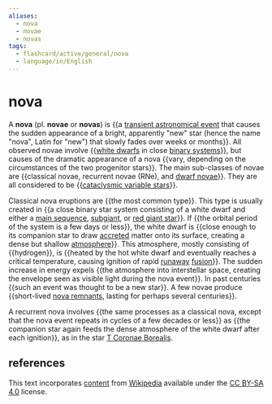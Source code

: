 ```yaml
---
aliases:
  - nova
  - novae
  - novas
tags:
  - flashcard/active/general/nova
  - language/in/English
---
```


# nova

A __nova__ (pl. __novae__ or __novas__) is {{a [transient astronomical event](time-domain%20astronomy.md) that causes the sudden appearance of a bright, apparently "new" star (hence the name "nova", Latin for "new") that slowly fades over weeks or months}}. All observed novae involve {{[white dwarfs](white%20dwarf.md) in close [binary systems](binary%20star.md)}}, but causes of the dramatic appearance of a nova {{vary, depending on the circumstances of the two progenitor stars}}. The main sub-classes of novae are {{classical novae, recurrent novae (RNe), and [dwarf novae](dwarf%20nova.md)}}. They are all considered to be {{[cataclysmic variable stars](cataclysmic%20variable%20star.md)}}. <!--SR:!2024-10-08,39,250!2025-01-07,112,290!2024-10-14,53,310!2024-11-18,73,270!2024-11-18,67,250-->

Classical nova eruptions are {{the most common type}}. This type is usually created in {{a close binary star system consisting of a white dwarf and either a [main sequence](main%20sequence.md), [subgiant](subgiant.md), or [red giant star](red%20giant.md)}}. If {{the orbital period of the system is a few days or less}}, the white dwarf is {{close enough to its companion star to draw [accreted](accretion%20(astrophysics).md) matter onto its surface, creating a dense but shallow [atmosphere](stellar%20atmosphere.md)}}. This atmosphere, mostly consisting of {{hydrogen}}, is {{heated by the hot white dwarf and eventually reaches a critical temperature, causing ignition of rapid [runaway](thermal%20runaway.md) [fusion](nuclear%20fusion.md)}}. The sudden increase in energy expels {{the atmosphere into interstellar space, creating the envelope seen as visible light during the nova event}}. In past centuries {{such an event was thought to be a new star}}. A few novae produce {{short-lived [nova remnants](nova%20remnant.md), lasting for perhaps several centuries}}. <!--SR:!2024-10-19,57,310!2024-10-06,47,290!2024-09-19,30,270!2024-12-11,86,290!2024-10-02,40,290!2024-11-01,55,250!2024-10-15,54,310!2024-10-07,44,290!2024-09-26,31,250-->

A recurrent nova involves {{the same processes as a classical nova, except that the nova event repeats in cycles of a few decades or less}} as {{the companion star again feeds the dense atmosphere of the white dwarf after each ignition}}, as in the star [T Coronae Borealis](T%20Coronae%20Borealis.md). <!--SR:!2024-09-22,36,290!2024-11-28,77,270-->

## references

This text incorporates [content](https://en.wikipedia.org/wiki/nova) from [Wikipedia](Wikipedia.md) available under the [CC BY-SA 4.0](https://creativecommons.org/licenses/by-sa/4.0/) license.
